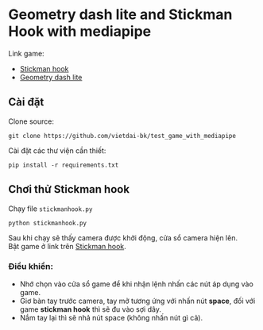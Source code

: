 # Geometry dash lite and Stickman Hook with mediapipe
Link game:  
- [Stickman hook](https://poki.com/en/g/stickman-hook)
- [Geometry dash lite](https://geometrydash-lite.com/)
## Cài đặt
Clone source:  
```
git clone https://github.com/vietdai-bk/test_game_with_mediapipe
```
Cài đặt các thư viện cần thiết:  
```
pip install -r requirements.txt
```
## Chơi thử Stickman hook
Chạy file ```stickmanhook.py```
```
python stickmanhook.py
```
Sau khi chạy sẽ thấy camera được khởi động, cửa sổ camera hiện lên.  
Bật game ở link trên [Stickman hook](https://poki.com/en/g/stickman-hook).  
### Điều khiển:
- Nhớ chọn vào cửa sổ game để khi nhận lệnh nhấn các nút áp dụng vào game.
- Giơ bàn tay trước camera, tay mở tương ứng với nhấn nút **space**, đối với game **stickman hook** thì sẽ đu vào sợi dây.
- Nắm tay lại thì sẽ nhả nút space (không nhấn nút gì cả).
